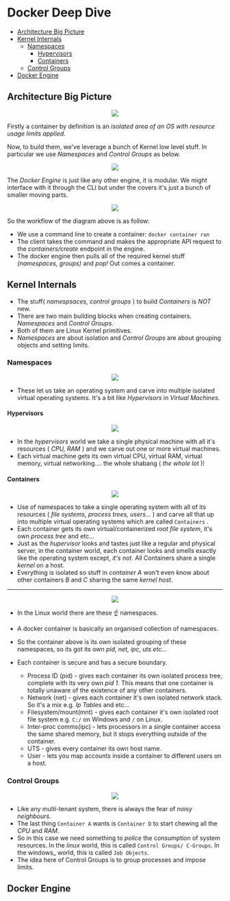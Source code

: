 # Docker Deep Dive

- [Architecture Big Picture](#architecture-big-picture)
- [Kernel Internals](#kernel-internals)
    * [Namespaces](#namespaces)
        + [Hypervisors](#hypervisors)
        + [Containers](#containers)
    * [Control Groups](#control-groups)
- [Docker Engine](#docker-engine)


## Architecture Big Picture

<p align="center">
    <img src="https://user-images.githubusercontent.com/29547780/40360546-748d9f4e-5dbe-11e8-8a8b-567e6c6ef254.png">
</p>

Firstly a container by definition is an _isolated area of an OS with resource usage limits applied_.

Now, to build them, we've leverage a bunch of Kernel low level stuff. In particular we use _Namespaces_ and _Control Groups_ as below.

<p align="center">
    <img src="https://user-images.githubusercontent.com/29547780/40361125-350c9dfa-5dc0-11e8-946d-9b615bee7e61.png">
</p>

The _Docker Engine_ is just like any other engine, it is modular.
We might interface with it through the CLI but under the covers it's just a bunch of smaller moving parts.

<p align="center">
    <img src="https://user-images.githubusercontent.com/29547780/40476138-31ca726c-5f3b-11e8-8fef-c5596a56a1ec.png">
</p>

So the workflow of the diagram above is as follow:

* We use a command line to create a container: `docker container run`
* The client takes the command and makes the appropriate API request to the _containers/create_ endpoint in the engine.
* The docker engine then pulls all of the required kernel stuff _(namespaces, groups)_ and _pop!_ Out comes a container.

## Kernel Internals

* The stuff( _namespsaces, control groups_ ) to build _Containers_ is *NOT* new.
* There are two main building blocks when creating containers. _Namespaces_ and _Control Groups_.
* Both of them are Linux Kernel primitives.
* _Namespaces_ are about isolation and _Control Groups_ are about grouping objects and setting limits.

### Namespaces

<p align="center">
    <img src="https://user-images.githubusercontent.com/29547780/40477855-6fa00aa8-5f3f-11e8-87a1-89d5bd795388.png">
</p>

* These let us take an operating system and carve into multiple isolated virtual operating systems. It's a bit like _Hypervisors_ in _Virtual Machines_.

#### Hypervisors

<p align="center">
    <img src="https://user-images.githubusercontent.com/29547780/40479600-f6600dbe-5f43-11e8-80a1-a017ddb1e2a3.png">
</p>

* In the _hypervisors_ world we take a single physical machine with all it's resources ( _CPU, RAM_ )
and we carve out one or more virtual machines.
* Each virtual machine gets its own virtual CPU, virtual RAM, virtual memory, virtual networking.... the whole shabang ( _the whole lot_ )!

#### Containers

<p align="center">
    <img src="https://user-images.githubusercontent.com/29547780/40488508-d7a55436-5f5e-11e8-8907-b648b55ebc34.png">
</p>

* Use of namespaces to take a single operating system with all of its resources ( _file systems, process trees, users..._ )
and carve all that up into multiple virtual operating systems which are called `Containers` .
* Each container gets its own virtual/containerized _root file system_, it's own _process tree_ and etc...
* Just as the _hupervisor_ looks and tastes just like a regular and physical server, in the container world, each container looks
and smells exactly like the operating system except, _it's not_. All Containers share a single _kernel_ on a host.
* Everything is isolated so stuff in _container A_ won't even know about other containers _B_ and _C_ sharing the same _kernel host_.

---

<p align="center">
    <img src="https://user-images.githubusercontent.com/29547780/40539469-bfed5b0a-600c-11e8-9436-33ef0200ea32.png">
</p>

* In the Linux world there are these :point_up: namespaces. 
* A docker container is basically an organised collection of namespaces.
* So the container above is its own isolated grouping of these namespaces, so its got its own _pid, net, ipc, uts etc.._.
* Each container is secure and has a secure boundary.


    - Process ID (pid) - gives each container its own isolated process tree, complete with its very own _pid 1_. 
    This means that one container is totally unaware of the existence of any other containers.
    - Network (net) - gives each container it's own isolated network stack. So it's a mix e.g. _Ip Tables_ and etc...
    - Filesystem/mount(mnt) - gives each container it's own isolated root file system e.g. `C:/` on Windows and `/` on Linux.
    - Inter-proc comms(ipc) - lets processors in a single container access the same shared memory, but it stops everything outside of the container. 
    - UTS - gives every container its own host name.
    - User - lets you map accounts inside a container to different users on a host.
    
### Control Groups

<p align="center">
    <img src="https://user-images.githubusercontent.com/29547780/49346120-8c50f800-f685-11e8-8b79-4cecf2c829ee.png">
</p>

* Like any multi-tenant system, there is always the fear of _noisy neighbours_.
* The last thing `Container A` wants is `Container D` to start chewing all the _CPU_ and _RAM_.
* So in this case we need something to _police_ the consumption of system resources. In the _linux_ world,
this is called `Control Groups/ C-Groups`. In the windows_ world, this is called `Job Objects`.
* The idea here of Control Groups is to group processes and impose limits.

## Docker Engine